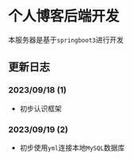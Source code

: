 # 个人博客后端开发
本服务器是基于`springboot3`进行开发

## 更新日志
### 2023/09/18 (1)
- 初步认识框架

### 2023/09/19 (2)
- 初步使用`yml`连接本地`MySQL`数据库